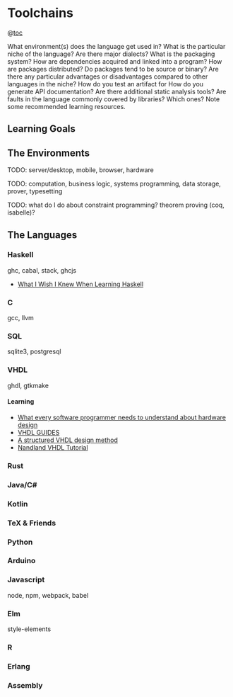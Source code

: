 # Toolchains

@[toc](Contents)


What environment(s) does the language get used in?
What is the particular niche of the language?
Are there major dialects?
What is the packaging system?
How are dependencies acquired and linked into a program?
How are packages distributed? Do packages tend to be source or binary?
Are there any particular advantages or disadvantages compared to other languages in the niche?
How do you test an artifact for 
How do you generate API documentation?
Are there additional static analysis tools?
Are faults in the language commonly covered by libraries? Which ones?
Note some recommended learning resources.

## Learning Goals

## The Environments

TODO: server/desktop, mobile, browser, hardware

TODO: computation, business logic, systems programming, data storage, prover, typesetting

TODO: what do I do about constraint programming? theorem proving (coq, isabelle)?

## The Languages

### Haskell

ghc, cabal, stack, ghcjs

* [What I Wish I Knew When Learning Haskell](http://dev.stephendiehl.com/hask/)

### C

gcc, llvm

### SQL

sqlite3, postgresql

### VHDL

ghdl, gtkmake

#### Learning

* [What every software programmer needs to understand about hardware design](https://www.nandland.com/articles/what-software-programmers-need-to-understand.html)
* [VHDL GUIDES](http://www.ics.uci.edu/~jmoorkan/vhdlref/)
* [A structured VHDL design method](http://www.gaisler.com/doc/vhdl2proc.pdf)
* [Nandland VHDL Tutorial](https://www.nandland.com/vhdl/tutorials/index.html)


### Rust
### Java/C#
### Kotlin
### TeX & Friends
### Python
### Arduino
### Javascript

node, npm, webpack, babel

### Elm

style-elements

### R
### Erlang
### Assembly